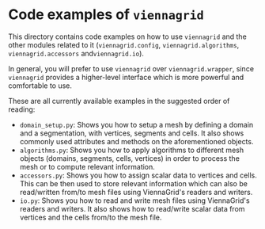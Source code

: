 # Code examples of `viennagrid`

This directory contains code examples on how to use `viennagrid` and the other modules related to it (`viennagrid.config`, `viennagrid.algorithms`, `viennagrid.accessors` and`viennagrid.io`).

In general, you will prefer to use `viennagrid` over `viennagrid.wrapper`, since `viennagrid` provides a higher-level interface which is more powerful and comfortable to use.

These are all currently available examples in the suggested order of reading:

* `domain_setup.py`: Shows you how to setup a mesh by defining a domain and a segmentation, with vertices, segments and cells. It also shows commonly used attributes and methods on the aforementioned objects.
* `algorithms.py`: Shows you how to apply algorithms to different mesh objects (domains, segments, cells, vertices) in order to process the mesh or to compute relevant information.
* `accessors.py`: Shows you how to assign scalar data to vertices and cells. This can be then used to store relevant information which can also be read/written from/to mesh files using ViennaGrid's readers and writers.
* `io.py`: Shows you how to read and write mesh files using ViennaGrid's readers and writers. It also shows how to read/write scalar data from vertices and the cells from/to the mesh file.
